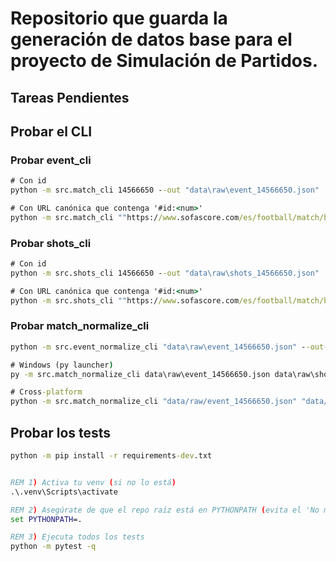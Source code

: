 # Repositorio que guarda la generación de datos base para el proyecto de Simulación de Partidos.

## Tareas Pendientes

## Probar el CLI

### Probar event_cli

```cmd
# Con id
python -m src.match_cli 14566650 --out "data\raw\event_14566650.json"

# Con URL canónica que contenga '#id:<num>'
python -m src.match_cli ""https://www.sofascore.com/es/football/match/barcelona-paris-saint-germain/UHsrgb#id:14566650" --out "data\raw\event_14566650.json"
```

### Probar shots_cli

```cmd
# Con id
python -m src.shots_cli 14566650 --out "data\raw\shots_14566650.json"

# Con URL canónica que contenga '#id:<num>'
python -m src.shots_cli ""https://www.sofascore.com/es/football/match/barcelona-paris-saint-germain/UHsrgb#id:14566650" --out "data\raw\event_14566650.json"

```

### Probar match_normalize_cli

```cmd
python -m src.event_normalize_cli "data\raw\event_14566650.json" --out-dir "data\matches"

# Windows (py launcher)
py -m src.match_normalize_cli data\raw\event_14566650.json data\raw\shots_14566650.json -o data\matches

# Cross-platform
python -m src.match_normalize_cli "data/raw/event_14566650.json" "data/raw/shots_14566650.json" --out-dir "data/matches"
```

###

## Probar los tests

```cmd
python -m pip install -r requirements-dev.txt


REM 1) Activa tu venv (si no lo está)
.\.venv\Scripts\activate

REM 2) Asegúrate de que el repo raíz está en PYTHONPATH (evita el 'No module named src')
set PYTHONPATH=.

REM 3) Ejecuta todos los tests
python -m pytest -q

```
